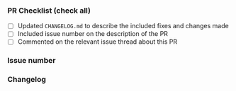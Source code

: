 ### PR Checklist (check all)

* [ ] Updated `CHANGELOG.md` to describe the included fixes and changes made
* [ ] Included issue number on the description of the PR
* [ ] Commented on the relevant issue thread about this PR

### Issue number

<!--- Which issue(s) is this PR targeting -->

### Changelog

<!--- Paste here the added change logs added to the CHANGELOG.md -->
